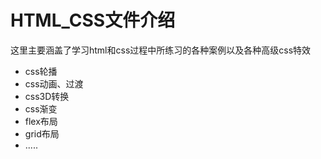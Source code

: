 # HTML_CSS文件介绍

这里主要涵盖了学习html和css过程中所练习的各种案例以及各种高级css特效

- css轮播
- css动画、过渡
- css3D转换
- css渐变
- flex布局
- grid布局
- .....
